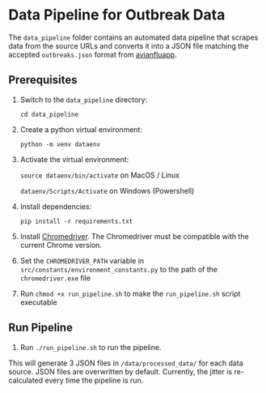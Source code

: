 # Data Pipeline for Outbreak Data

The `data_pipeline` folder contains an automated data pipeline that scrapes data from the source URLs and converts it into a JSON file matching the accepted `outbreaks.json` format from [avianfluapp](https://github.com/UMassCDS/avianfluapp).

## Prerequisites

1. Switch to the `data_pipeline` directory:

   `cd data_pipeline`

2. Create a python virtual environment:

   `python -m venv dataenv`

3. Activate the virtual environment:

   `source dataenv/bin/activate` on MacOS / Linux

   `dataenv/Scripts/Activate` on Windows (Powershell)

4. Install dependencies:

   `pip install -r requirements.txt`
   
5. Install [Chromedriver](https://developer.chrome.com/docs/chromedriver/get-started). The Chromedriver must be compatible with the current Chrome version.
6. Set the `CHROMEDRIVER_PATH` variable in `src/constants/environment_constants.py` to the path of the `chromedriver.exe` file
7. Run `chmod +x run_pipeline.sh` to make the `run_pipeline.sh` script executable

## Run Pipeline

1. Run `./run_pipeline.sh` to run the pipeline.

This will generate 3 JSON files in `/data/processed_data/` for each data source. JSON files are overwritten by default. Currently, the jitter is re-calculated every time the pipeline is run.
